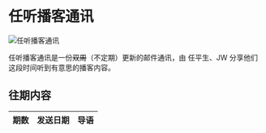 # 任听播客通讯
![任听播客通讯](https://letter.getpodcast.xyz/img/logo.png)

任听播客通讯是一份~~双周~~（不定期）更新的邮件通讯，由 任平生、JW 分享他们这段时间听到有意思的播客内容。


## 往期内容

| 期数            | 发送日期      | 导语             |
| :------------- | :--------- | :---------------- |

